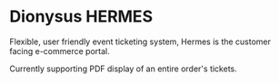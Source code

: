 # Dionysus HERMES

Flexible, user friendly event ticketing system, Hermes is the customer facing e-commerce portal.


Currently supporting PDF display of an entire order's tickets.
